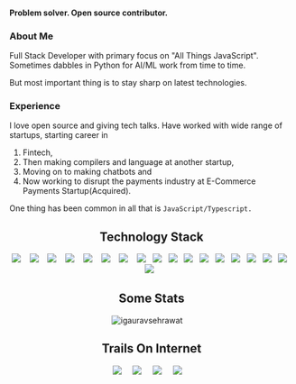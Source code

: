 
####  Problem solver. Open source contributor.

### About Me
Full Stack Developer with primary focus on "All Things JavaScript". Sometimes dabbles in Python for AI/ML work from time to time.

But most important thing is to stay sharp on latest technologies.

### Experience
I love open source and giving tech talks. Have worked with wide range of startups, starting career in 
1. Fintech, 
2. Then making compilers and language at another startup, 
3. Moving on to making chatbots and 
4. Now working to disrupt the payments industry at E-Commerce Payments Startup(Acquired).

One thing has been common in all that is `JavaScript/Typescript.`

<h2 align="center">Technology Stack</h2>
<p align="center">
  <img src="https://img.shields.io/badge/node.js%20-%2343853D.svg?&style=for-the-badge&logo=node.js&logoColor=white" />&nbsp;&nbsp;&nbsp;
  <img src="https://img.shields.io/badge/typescript%20-%2343853D.svg?&style=for-the-badge&logo=typescript&logoColor=white" />&nbsp;&nbsp;&nbsp;
  <img src="https://img.shields.io/badge/mocha%20-%2343853D.svg?&style=for-the-badge&logo=mocha&logoColor=white" />&nbsp;&nbsp;&nbsp;
  <img src="https://img.shields.io/badge/chai%20-%2343853D.svg?&style=for-the-badge&logo=chai&logoColor=white" />&nbsp;&nbsp;&nbsp;
  <img src="https://img.shields.io/badge/jest%20-%2343853D.svg?&style=for-the-badge&logo=jest&logoColor=white" />&nbsp;&nbsp;&nbsp;
  <img src="https://img.shields.io/badge/istanbul%20-%2343853D.svg?&style=for-the-badge&logo=istanbul&logoColor=white" />&nbsp;&nbsp;&nbsp;
  <img src="https://img.shields.io/badge/react%20-%2300D9FF.svg?&style=for-the-badge&logo=react&logoColor=white" />&nbsp;&nbsp;&nbsp;
  <img src="https://img.shields.io/badge/flask%20-%231572B6.svg?&style=for-the-badge&logo=flask&logoColor=white" />&nbsp;&nbsp;
  <img src="https://img.shields.io/badge/docker%20-%231572B6.svg?&style=for-the-badge&logo=docker&logoColor=white" />&nbsp;&nbsp; 
  <img src="https://img.shields.io/badge/javascript%20-%231572B6.svg?&style=for-the-badge&logo=javascript&logoColor=white" />&nbsp;&nbsp;
  <img src="https://img.shields.io/badge/mongodb%20-%231572B6.svg?&style=for-the-badge&logo=mongodb&logoColor=white" />&nbsp;&nbsp;
  <img src="https://img.shields.io/badge/postgres%20-%231572B6.svg?&style=for-the-badge&logo=postgres&logoColor=white" />&nbsp;&nbsp;
  <img src="https://img.shields.io/badge/docker-comopose%20-%231572B6.svg?&style=for-the-badge&logo=docker-compose&logoColor=white" />&nbsp;&nbsp;
  <img src="https://img.shields.io/badge/python%20-%231572B6.svg?&style=for-the-badge&logo=python&logoColor=yellow" />&nbsp;&nbsp;
  <img src="https://img.shields.io/badge/nginx%20-%231572B6.svg?&style=for-the-badge&logo=nginx&logoColor=red" />&nbsp;&nbsp;
  <img src="https://img.shields.io/badge/heroku%20-%231572B6.svg?&style=for-the-badge&logo=heroku&logoColor=white" />&nbsp;&nbsp;
  <img src="https://img.shields.io/badge/git%20-%231572B6.svg?&style=for-the-badge&logo=git&logoColor=white" />&nbsp;&nbsp;
  <img src="https://img.shields.io/badge/jenkins%20-%231572B6.svg?&style=for-the-badge&logo=jenkins&logoColor=white" />&nbsp;&nbsp;
</p>

<h2 align="center">Some Stats </h2>
<p align="center">
<img src="https://github-readme-stats.vercel.app/api?username=igauravsehrawat&layout=compact&hide=html&theme=jolly" alt="igauravsehrawat" />&nbsp;&nbsp;&nbsp;&nbsp;
</p>

<h2 align="center">Trails On Internet</h2>
<p align="center">
  <a target="_blank"href="https://www.linkedin.com/in/igauravsehrawat"><img src="https://img.shields.io/badge/linkedin-%230077B5.svg?&style=for-the-badge&logo=linkedin&logoColor=white" /></a>&nbsp;&nbsp;&nbsp;&nbsp;
  <a target="_blank"href="https://twitter.com/root3d"><img src="https://img.shields.io/badge/twitter-%231DA1F2.svg?&style=for-the-badge&logo=twitter&logoColor=white" /></a>&nbsp;&nbsp;&nbsp;&nbsp;
  <a href="mailto:igauravsehrawat@gmail.com?subject=Hello%20Gaurav,%20From%20Github"><img src="https://img.shields.io/badge/gmail-%23D14836.svg?&style=for-the-badge&logo=gmail&logoColor=white" /></a>&nbsp;&nbsp;&nbsp;&nbsp;
  <a href="https://www.instagram.com/igauravsehrawat/"><img src="https://img.shields.io/badge/instagram-%23D14836.svg?&style=for-the-badge&logo=instagram&logoColor=pink" /></a>&nbsp;&nbsp;&nbsp;&nbsp;
</p>


<!--
**igauravsehrawat/igauravsehrawat** is a ✨ _special_ ✨ repository because its `README.md` (this file) appears on your GitHub profile.

Here are some ideas to get you started:

- 🔭 I’m currently working on ...
- 🌱 I’m currently learning ...
- 👯 I’m looking to collaborate on ...
- 🤔 I’m looking for help with ...
- 💬 Ask me about ...
- 📫 How to reach me: ...

- ⚡ Fun fact: ...
-->

